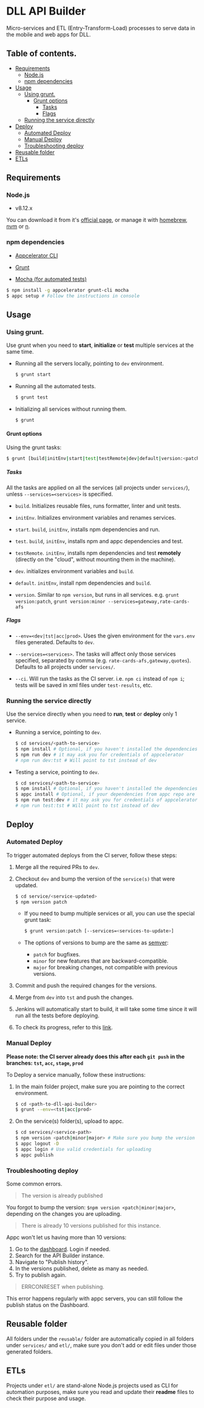 # DLL API Builder
Micro-services and ETL (Entry-Transform-Load) processes to serve data in the mobile and web apps for DLL.

## Table of contents.
<!-- MarkdownTOC autolink=true bracket=round -->

- [Requirements](#requirements)
	- [Node.js](#nodejs)
	- [npm dependencies](#npm-dependencies)
- [Usage](#usage)
	- [Using grunt.](#using-grunt)
		- [Grunt options](#grunt-options)
			- [Tasks](#tasks)
			- [Flags](#flags)
	- [Running the service directly](#running-the-service-directly)
- [Deploy](#deploy)
	- [Automated Deploy](#automated-deploy)
	- [Manual Deploy](#manual-deploy)
	- [Troubleshooting deploy](#troubleshooting-deploy)
- [Reusable folder](#reusable-folder)
- [ETLs](#etls)

<!-- /MarkdownTOC -->

## Requirements

### Node.js
- v8.12.x

You can download it from it's [official page](https://nodejs.org/en/), or manage it with [homebrew](https://brew.sh/), [nvm](https://github.com/creationix/nvm) or [n](https://www.npmjs.com/package/n).

### npm dependencies
- [Appcelerator CLI](https://docs.axway.com/bundle/Appcelerator_CLI_allOS_en/page/appcelerator_cli.html)

- [Grunt](https://gruntjs.com/)

- [Mocha (for automated tests)](https://mochajs.org/)

```bash
$ npm install -g appcelerator grunt-cli mocha
$ appc setup # Follow the instructions in console
```

## Usage

### Using grunt.
Use grunt when you need to **start**, **initialize** or **test** multiple services at the same time.

* Running all the servers locally, pointing to `dev` environment.
	```bash
	$ grunt start
	```

* Running all the automated tests.

	```bash
	$ grunt test
	```

* Initializing all services without running them.
	
	```bash
	$ grunt
	```

#### Grunt options
Using the grunt tasks:

```bash
$ grunt [build|initEnv|start|test|testRemote|dev|default|version:<patch|minor|major>] [--env=<dev|tst|acc|prod>] [--services=<services>] [--ci]
```

##### Tasks
All the tasks are applied on all the services (all projects under `services/`), unless `--services=<services>` is specified.

* `build`. Initializes reusable files, runs formatter, linter and unit tests.

* `initEnv`. Initializes environment variables and renames services.

* `start`. `build`, `initEnv`, installs npm dependencies and run.

* `test`. `build`, `initEnv`, installs npm and appc dependencies and test.

* `testRemote`. `initEnv`, installs npm dependencies and test **remotely**  (directly on the 
"cloud", without mounting them in the machine).

* `dev`. initializes environment variables and `build`.

* `default`. `initEnv`, install npm dependencies and `build`.

* `version`. Similar to `npm version`, but runs in all services. e.g. `grunt version:patch`, `grunt version:minor --services=gateway,rate-cards-afs`

##### Flags

* `--env=<dev|tst|acc|prod>`. Uses the given environment for the `vars.env` files generated. Defaults to `dev`.

* `--services=<services>`. The tasks will affect only those services specified, separated by comma (e.g. `rate-cards-afs,gateway,quotes`). Defaults to all projects under `services/`.

* `--ci`. Will run the tasks as the CI server. i.e. `npm ci` instead of `npm i`; tests will be saved in xml files under `test-results`, etc.

### Running the service directly
Use the service directly when you need to **run**, **test** or **deploy** only 1 service.

* Running a service, pointing to `dev`.
	```bash
	$ cd services/<path-to-service>
	$ npm install # Optional, if you haven't installed the dependencies
	$ npm run dev # it may ask you for credentials of appcelerator
	# npm run dev:tst # Will point to tst instead of dev
	```

* Testing a service, pointing to `dev`.
	```bash
	$ cd services/<path-to-service>
	$ npm install # Optional, if you haven't installed the dependencies
	$ appc install # Optional, if your dependencies from appc repo are not installed
	$ npm run test:dev # it may ask you for credentials of appcelerator
	# npm run test:tst # Will point to tst instead of dev
	```

## Deploy

### Automated Deploy
To trigger automated deploys from the CI server, follow these steps:

1. Merge all the required PRs to `dev`.

1. Checkout `dev` and bump the version of the `service(s)` that were updated.

	```bash
	$ cd service/<service-updated>
	$ npm version patch
	```

	- If you need to bump multiple services or all, you can use the special grunt task:

		```bash
		$ grunt version:patch [--services=<services-to-update>]
		```

	- The options of versions to bump are the same as [semver](https://semver.org/):

		- `patch` for bugfixes.
		- `minor` for new features that are backward-compatible.
		- `major` for breaking changes, not compatible with previous versions.

1. Commit and push the required changes for the versions.

1. Merge from `dev` into `tst` and push the changes.

1. Jenkins will automatically start to build, it will take some time since it will run all the tests before deploying.

1. To check its progress, refer to this [link](https://ci2.propelics.com/view/DLL/job/DLL%20-%20API%20Builder/).

### Manual Deploy
**Please note: the CI server already does this after each `git push` in the  branches: `tst`, `acc`, `stage`, `prod`**

To Deploy a service manually, follow these instructions:

1. In the main folder project, make sure you are pointing to the correct environment.

	```bash
	$ cd <path-to-dll-api-builder>
	$ grunt --env=<tst|acc|prod>
	```
1. On the service(s) folder(s), upload to appc.

	```bash
	$ cd services/<service-path>
	$ npm version <patch|minor|major> # Make sure you bump the version
	$ appc logout -D
	$ appc login # Use valid credentials for uploading
	$ appc publish
	```

### Troubleshooting deploy
Some common errors.

> The version is already published

You forgot to bump the version: `$npm version <patch|minor|major>`, depending on the changes you are uploading.

> There is already 10 versions published for this instance.

Appc won't let us having more than 10 versions:
	
1. Go to the [dashboard](https://platform.axway.com/#/app). Login if needed.
1. Search for the API Builder instance.
1. Navigate to "Publish history".
1. In the versions published, delete as many as needed.
1. Try to publish again.

> ERRCONRESET when publishing.

This error happens regularly with appc servers, you can still follow the publish status on the Dashboard.

## Reusable folder
All folders under the `reusable/` folder are automatically copied in all folders under `services/` and `etl/`, make sure you don't add or edit files under those generated folders.

## ETLs
Projects under `etl/` are stand-alone Node.js projects used as CLI for automation purposes, make sure you read and update their **readme** files to check their purpose and usage.



